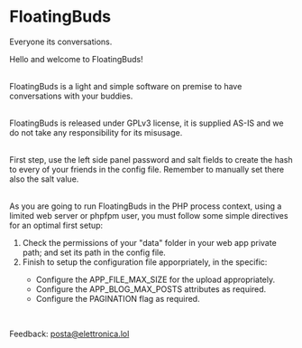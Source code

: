 # FloatingBuds
Everyone its conversations.

Hello and welcome to FloatingBuds!<br><br>
	   
FloatingBuds is a light and simple software on premise to have conversations with your buddies.<br><br>
	   
FloatingBuds is released under GPLv3 license, it is supplied AS-IS and we do not take any responsibility for its misusage.<br><br>
	   
First step, use the left side panel password and salt fields to create the hash to every of your friends in the config file. Remember to manually set there also the salt value.<br><br>
	   
As you are going to run FloatingBuds in the PHP process context, using a limited web server or phpfpm user, you must follow some simple directives for an optimal first setup:<br>

 <ol>
 <li>Check the permissions of your "data" folder in your web app private path; and set its path in the config file.</li>
     <li>Finish to setup the configuration file apporpriately, in the specific:</li>
     <ul>
       <li>Configure the APP_FILE_MAX_SIZE for the upload appropriately.</li>
       <li>Configure the APP_BLOG_MAX_POSTS attributes as required.</li>
       <li>Configure the PAGINATION flag as required.</li>	      
     </ul>
 </ol>
	   
<br>	
     
Feedback: <a href="mailto:posta@elettronica.lol">posta@elettronica.lol</a>
